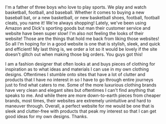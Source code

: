 I'm a father of three boys who love to play sports. We play and watch basketball, football, and baseball. Whether it comes to buying a new baseball bat, or a new basketball, or new basketball shoes, football, football cleats, you name it! We're always shopping! Lately, we've been using Amazon and Dick's sporting goods but man their customer service and website have been super slow! I'm also not feeling the looks of their website! Those are the things that hold me back from liking those websites! So all I'm hoping for in a good website is one that is stylish, sleek, and quick and efficient! My last thing is, we order a lot so it would be lovely if the site doesn't glitch out when making those big orders. You guys got this!


I am a fashion designer that often looks at and buys pieces of clothing for inspiration as to what ideas and materials I can use in my own clothing designs. Oftentimes I stumble onto sites that have a lot of clutter and products that I have no interest in so I have to go through entire journeys just to find what caters to me. Some of the more luxurious clothing brands have very clean and elegant sites but oftentimes I can't find anything that speaks to me. And while there are more down-to-earth pieces from cheaper brands, most times, their websites are extremely unintuitive and hard to maneuver through. Overall, a perfect website for me would be one that is sleek and clutter-free with products that peak my interest so that I can get good ideas for my own designs. Thanks.
